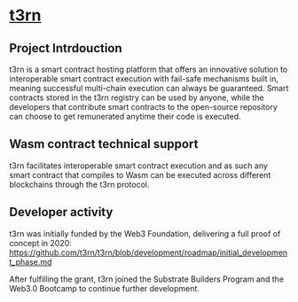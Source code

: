 # [t3rn](https://www.t3rn.io/)

## Project Intrdouction

t3rn is a smart contract hosting platform that offers an innovative solution to interoperable smart contract execution with fail-safe mechanisms built in, meaning successful multi-chain execution can always be guaranteed. Smart contracts stored in the t3rn registry can be used by anyone, while the developers that contribute smart contracts to the open-source repository can choose to get remunerated anytime their code is executed.

## Wasm contract technical support

t3rn facilitates interoperable smart contract execution and as such any smart contract that compiles to Wasm can be executed across different blockchains through the t3rn protocol. 

## Developer activity

t3rn was initially funded by the Web3 Foundation, delivering a full proof of concept in 2020: https://github.com/t3rn/t3rn/blob/development/roadmap/initial_development_phase.md

After fulfilling the grant, t3rn joined the Substrate Builders Program and the Web3.0 Bootcamp to continue further development. 
